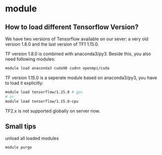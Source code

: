 # module

## How to load different Tensorflow Version?
We have two versions of Tensorflow available on our sever: a very old version 1.8.0 and the last version of TF1 1.15.0.

TF version 1.8.0 is combined with anaconda3/py3. Beside this, you also need following modules:
```bash
module load anaconda3 cuda90 cudnn openmpi/cuda 
```

TF version 1.15.0 is a seperate module based on anaconda3/py3, you have to load it explicitly:
```bash
module load tensorflow/1.15.0 # gpu
# or
module load tensorflow/1.15.0-cpu
```

TF2.x is not supported globally on server now.
## Small tips

unload all loaded modules
```shell
module purge
```